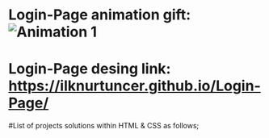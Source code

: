 # Login-Page animation gift:![Animation 1](https://user-images.githubusercontent.com/118935193/213937162-b2845584-d794-42e9-a371-571d6389cc68.gif)

# Login-Page desing link: https://ilknurtuncer.github.io/Login-Page/
#List of projects solutions within HTML & CSS  as follows;
